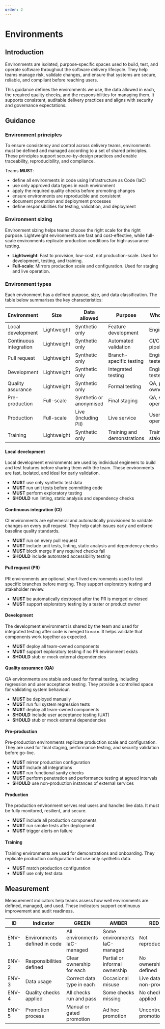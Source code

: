 ```yaml
---
order: 2
---
```

# Environments

## Introduction

Environments are isolated, purpose-specific spaces used to build, test, and operate software throughout the software delivery lifecycle. They help teams manage risk, validate changes, and ensure that systems are secure, reliable, and compliant before reaching users.

This guidance defines the environments we use, the data allowed in each, the required quality checks, and the responsibilities for managing them. It supports consistent, auditable delivery practices and aligns with security and governance expectations.

## Guidance

### Environment principles

To ensure consistency and control across delivery teams, environments must be defined and managed according to a set of shared principles. These principles support secure-by-design practices and enable traceability, reproducibility, and compliance.

Teams **MUST**:

- define all environments in code using Infrastructure as Code (IaC)
- use only approved data types in each environment
- apply the required quality checks before promoting changes
- ensure environments are reproducible and consistent
- document promotion and deployment processes
- define responsibilities for testing, validation, and deployment

### Environment sizing

Environment sizing helps teams choose the right scale for the right purpose. Lightweight environments are fast and cost-effective, while full-scale environments replicate production conditions for high-assurance testing.

- **Lightweight**: Fast to provision, low-cost, not production-scale. Used for development, testing, and training.
- **Full-scale**: Mirrors production scale and configuration. Used for staging and live operation.

### Environment types

Each environment has a defined purpose, size, and data classification. The table below summarises the key characteristics:

| Environment            | Size        | Data allowed            | Purpose                     | Who uses it              |
| ---------------------- | ----------- | ----------------------- | --------------------------- | ------------------------ |
| Local development      | Lightweight | Synthetic only          | Feature development         | Engineers                |
| Continuous integration | Lightweight | Synthetic only          | Automated validation        | CI/CD pipeline           |
| Pull request           | Lightweight | Synthetic only          | Branch-specific testing     | Engineers, testers       |
| Development            | Lightweight | Synthetic only          | Integrated testing          | Engineers, testers       |
| Quality assurance      | Lightweight | Synthetic only          | Formal testing              | QA, product owners       |
| Pre-production         | Full-scale  | Synthetic or anonymised | Final staging               | QA, security, operations |
| Production             | Full-scale  | Live (including PII)    | Live service                | Users, operations        |
| Training               | Lightweight | Synthetic only          | Training and demonstrations | Trainers, stakeholders   |

#### Local development

Local development environments are used by individual engineers to build and test features before sharing them with the team. These environments are fast, isolated, and ideal for early validation.

- **MUST** use only synthetic test data
- **MUST** run unit tests before committing code
- **MUST** perform exploratory testing
- **SHOULD** run linting, static analysis and dependency checks

#### Continuous integration (CI)

CI environments are ephemeral and automatically provisioned to validate changes on every pull request. They help catch issues early and enforce baseline quality standards.

- **MUST** run on every pull request
- **MUST** include unit tests, linting, static analysis and dependency checks
- **MUST** block merge if any required checks fail
- **SHOULD** include automated accessibility testing

#### Pull request (PR)

PR environments are optional, short-lived environments used to test specific branches before merging. They support exploratory testing and stakeholder review.

- **MUST** be automatically destroyed after the PR is merged or closed
- **MUST** support exploratory testing by a tester or product owner

#### Development

The development environment is shared by the team and used for integrated testing after code is merged to `main`. It helps validate that components work together as expected.

- **MUST** deploy all team-owned components
- **MUST** support exploratory testing if no PR environment exists
- **SHOULD** stub or mock external dependencies

#### Quality assurance (QA)

QA environments are stable and used for formal testing, including regression and user acceptance testing. They provide a controlled space for validating system behaviour.

- **MUST** be deployed manually
- **MUST** run full system regression tests
- **MUST** deploy all team-owned components
- **SHOULD** include user acceptance testing (UAT)
- **SHOULD** stub or mock external dependencies

#### Pre-production

Pre-production environments replicate production scale and configuration. They are used for final staging, performance testing, and security validation before go-live.

- **MUST** mirror production configuration
- **MUST** include all integrations
- **MUST** run functional sanity checks
- **MUST** perform penetration and performance testing at agreed intervals
- **SHOULD** use non-production instances of external services

#### Production

The production environment serves real users and handles live data. It must be fully monitored, resilient, and secure.

- **MUST** include all production components
- **MUST** run smoke tests after deployment
- **MUST** trigger alerts on failure

#### Training

Training environments are used for demonstrations and onboarding. They replicate production configuration but use only synthetic data.

- **MUST** match production configuration
- **MUST** use only test data

## Measurement

Measurement indicators help teams assess how well environments are defined, managed, and used. These indicators support continuous improvement and audit readiness.

| ID    | Indicator                    | GREEN                        | AMBER                         | RED                    |
| ----- | ---------------------------- | ---------------------------- | ----------------------------- | ---------------------- |
| ENV-1 | Environments defined in code | All environments IaC-managed | Some environments IaC-managed | Not reproducible       |
| ENV-2 | Responsibilities defined     | Clear ownership for each     | Partial or informal ownership | No ownership defined   |
| ENV-3 | Data usage                   | Correct data type in each    | Occasional misuse             | Live data in non-prod  |
| ENV-4 | Quality checks applied       | All checks run and pass      | Some checks missing           | No checks applied      |
| ENV-5 | Promotion process            | Manual or gated promotion    | Ad hoc promotion              | Uncontrolled promotion |
